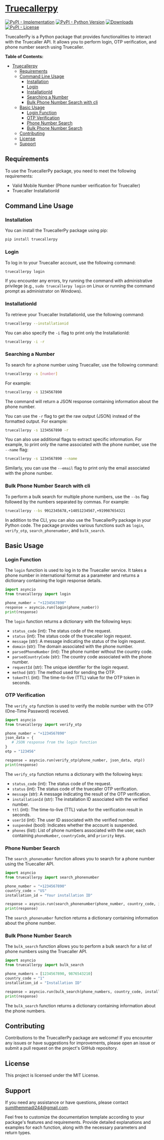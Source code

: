 # [Truecallerpy](https://github.com/sumithemmadi/truecallerpy)

[![PyPI - Implementation](https://img.shields.io/pypi/v/truecallerpy?style=flat-square)](https://pypi.org/project/truecallerpy)
[![PyPI - Python Version](https://img.shields.io/pypi/pyversions/truecallerpy?style=flat-square)](https://pypi.org/project/truecallerpy)
[![Downloads](https://static.pepy.tech/badge/truecallerpy)](https://pepy.tech/project/truecallerpy)
[![PyPI - License](https://img.shields.io/pypi/l/truecallerpy?style=flat-square)](https://github.com/sumithemmadi/truecallerpy/edit/main/LICENSE.md)

TruecallerPy is a Python package that provides functionalities to interact with the Truecaller API. It allows you to perform login, OTP verification, and phone number search using Truecaller.

**Table of Contents:**

- [Truecallerpy](#truecallerpy)
  - [Requirements](#requirements)
  - [Command Line Usage](#command-line-usage)
    - [Installation](#installation)
    - [Login](#login)
    - [InstallationId](#installationid)
    - [Searching a Number](#searching-a-number)
    - [Bulk Phone Number Search with cli](#bulk-phone-number-search-with-cli)
  - [Basic Usage](#basic-usage)
    - [Login Function](#login-function)
    - [OTP Verification](#otp-verification)
    - [Phone Number Search](#phone-number-search)
    - [Bulk Phone Number Search](#bulk-phone-number-search)
  - [Contributing](#contributing)
  - [License](#license)
  - [Support](#support)

## Requirements

To use the TruecallerPy package, you need to meet the following requirements:

- Valid Mobile Number (Phone number verification for Truecaller)
- Truecaller InstallationId

## Command Line Usage

### Installation

You can install the TruecallerPy package using pip:

```bash
pip install truecallerpy
```

### Login

To log in to your Truecaller account, use the following command:

```bash
truecallerpy login
```

If you encounter any errors, try running the command with administrative privilege (e.g., `sudo truecallerpy login` on Linux or running the command prompt as administrator on Windows).

### InstallationId

To retrieve your Truecaller InstallationId, use the following command:

```bash
truecallerpy --installationid
```

You can also specify the `-i` flag to print only the InstallationId:

```bash
truecallerpy -i -r
```

### Searching a Number

To search for a phone number using Truecaller, use the following command:

```bash
truecallerpy -s [number]
```

For example:

```bash
truecallerpy -s 1234567890
```

The command will return a JSON response containing information about the phone number.

You can use the `-r` flag to get the raw output (JSON) instead of the formatted output. For example:

```bash
truecallerpy -s 1234567890 -r
```

You can also use additional flags to extract specific information. For example, to print only the name associated with the phone number, use the `--name` flag:

```bash
truecallerpy -s 1234567890 --name
```

Similarly, you can use the `--email` flag to print only the email associated with the phone number.

### Bulk Phone Number Search with cli

To perform a bulk search for multiple phone numbers, use the `--bs` flag followed by the numbers separated by commas. For example:

```bash
truecallerpy --bs 9912345678,+14051234567,+919987654321
```

In addition to the CLI, you can also use the TruecallerPy package in your Python code. The package provides various functions such as `login`, `verify_otp`, `search_phonenumber`, and `bulk_search`.

## Basic Usage

### Login Function

The `login` function is used to log in to the Truecaller service. It takes a phone number in international format as a parameter and returns a dictionary containing the login response details.

```python
import asyncio
from truecallerpy import login

phone_number = "+1234567890"
response = asyncio.run(login(phone_number))
print(response)
```

The `login` function returns a dictionary with the following keys:

- `status_code` (int): The status code of the  request.
- `status` (int): The status code of the truecaller login request.
- `message` (str): A message indicating the status of the login request.
- `domain` (str): The domain associated with the phone number.
- `parsedPhoneNumber` (int): The phone number without the country code.
- `parsedCountryCode` (str): The country code associated with the phone number.
- `requestId` (str): The unique identifier for the login request.
- `method` (str): The method used for sending the OTP.
- `tokenTtl` (int): The time-to-live (TTL) value for the OTP token in seconds.

### OTP Verification

The `verify_otp` function is used to verify the mobile number with the OTP (One-Time Password) received.

```python
import asyncio
from truecallerpy import verify_otp

phone_number = "+1234567890"
json_data = {
   # JSON response from the login function
}
otp = "123456"

response = asyncio.run(verify_otp(phone_number, json_data, otp))
print(response)
```

The `verify_otp` function returns a dictionary with the following keys:

- `status_code` (int): The status code of the request.
- `status` (int): The status code of the truecaller OTP verification.
- `message` (str): A message indicating the result of the OTP verification.
- `installationId` (str): The installation ID associated with the verified number.
- `ttl` (int): The time-to-live (TTL) value for the verification result in seconds.
- `userId` (int): The user ID associated with the verified number.
- `suspended` (bool): Indicates whether the account is suspended.
- `phones` (list): List of phone numbers associated with the user, each containing `phoneNumber`, `countryCode`, and `priority` keys.

### Phone Number Search

The `search_phonenumber` function allows you to search for a phone number using the Truecaller API.

```python
import asyncio
from truecallerpy import search_phonenumber

phone_number = "+1234567890"
country_code = "US"
installation_id = "Your installation ID"

response = asyncio.run(search_phonenumber(phone_number, country_code, installation_id))
print(response)
```

The `search_phonenumber` function returns a dictionary containing information about the phone number.

### Bulk Phone Number Search

The `bulk_search` function allows you to perform a bulk search for a list of phone numbers using the Truecaller API.

```python
import asyncio
from truecallerpy import bulk_search

phone_numbers = [1234567890, 9876543210]
country_code = "1"
installation_id = "Installation ID"

response = asyncio.run(bulk_search(phone_numbers, country_code, installation_id))
print(response)
```

The `bulk_search` function returns a dictionary containing information about the phone numbers.

## Contributing

Contributions to the TruecallerPy package are welcome! If you encounter any issues or have suggestions for improvements, please open an issue or submit a pull request on the project's GitHub repository.

## License

This project is licensed under the MIT License.

## Support

If you need any assistance or have questions, please contact [sumithemmadi244@gmail.com](mailto:sumithemmadi244@gmail.com).

Feel free to customize the documentation template according to your package's features and requirements. Provide detailed explanations and examples for each function, along with the necessary parameters and return types.
